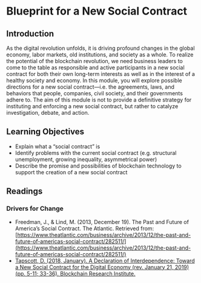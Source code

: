 # Blueprint for a New Social Contract
## Introduction
As the digital revolution unfolds, it is driving profound changes in the global economy, labor markets, old institutions, and society as a whole. To realize the potential of the blockchain revolution, we need business leaders to come to the table as responsible and active participants in a new social contract for both their own long-term interests as well as in the interest of a healthy society and economy. In this module, you will explore possible directions for a new social contract—i.e. the agreements, laws, and behaviors that people, companies, civil society, and their governments adhere to. The aim of this module is not to provide a definitive strategy for instituting and enforcing a new social contract, but rather to catalyze investigation, debate, and action.

## Learning Objectives
* Explain what a “social contract” is
* Identify problems with the current social contract (e.g. structural unemployment, growing inequality, asymmetrical power)
* Describe the promise and possibilities of blockchain technology to support the creation of a new social contract

## Readings
### Drivers for Change
* Freedman, J., & Lind, M. (2013, December 19). The Past and Future of America’s Social Contract. The Atlantic. Retrieved from: [https://www.theatlantic.com/business/archive/2013/12/the-past-and-future-of-americas-social-contract/282511/](https://www.theatlantic.com/business/archive/2013/12/the-past-and-future-of-americas-social-contract/282511/)
* [Tapscott, D. (2018, January). A Declaration of Interdependence: Toward a New Social Contract for the Digital Economy (rev. January 21, 2019) (pp. 5-11; 33-36). Blockchain Research Institute.](./files/Tapscott_Declaration_of_Interdependence_New_Social_Contract_Blockchain_Research_Institute.pdf)
